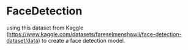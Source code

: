 # FaceDetection
using this dataset from Kaggle (https://www.kaggle.com/datasets/fareselmenshawii/face-detection-dataset/data) to create a face detection model.
